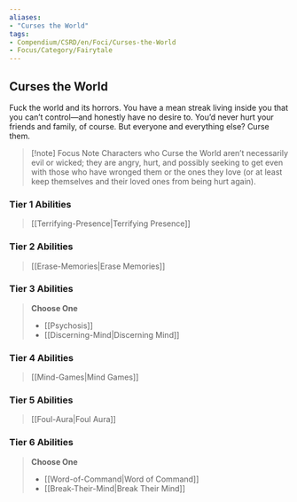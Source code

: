 ```yaml
---
aliases:
- "Curses the World"
tags:
- Compendium/CSRD/en/Foci/Curses-the-World
- Focus/Category/Fairytale
---
```


  
## Curses the World
Fuck the world and its horrors. You have a mean streak living inside you that you can’t control—and honestly have no desire to. You’d never hurt your friends and family, of course. But everyone and everything else? Curse them.

>[!note] Focus Note
>Characters who Curse the World aren’t necessarily evil or wicked; they are angry, hurt, and possibly seeking to get even with those who have wronged them or the ones they love (or at least keep themselves and their loved ones from being hurt again).


### Tier 1 Abilities  
> [[Terrifying-Presence|Terrifying Presence]]  

### Tier 2 Abilities  
> [[Erase-Memories|Erase Memories]]  


### Tier 3 Abilities  
> **Choose One**  
>- [[Psychosis]]  
>- [[Discerning-Mind|Discerning Mind]]  


### Tier 4 Abilities  
> [[Mind-Games|Mind Games]]  


### Tier 5 Abilities  
> [[Foul-Aura|Foul Aura]]  


### Tier 6 Abilities  
> **Choose One**  
>- [[Word-of-Command|Word of Command]]  
>- [[Break-Their-Mind|Break Their Mind]]
